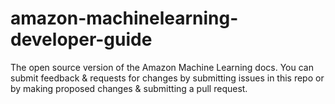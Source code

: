 # amazon-machinelearning-developer-guide
The open source version of the Amazon Machine Learning docs. You can submit feedback &amp; requests for changes by submitting issues in this repo or by making proposed changes &amp; submitting a pull request.
